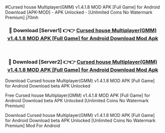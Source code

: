 #Cursed house Multiplayer(GMM) v1.4.1.8 MOD APK [Full Game] for Android Download [APK-MOD] - APK Unlocked - [Unlimited Coins No Watermark Premium] j70mh



<div align="center">

<h3>🔴 Download [Server1] 👉👉 <a href="https://momento.my/?title=Cursed_house_Multiplayer(GMM)_v1.4.1.8_MOD_APK_[Full_Game]_for_Android_Download">Cursed house Multiplayer(GMM) v1.4.1.8 MOD APK [Full Game] for Android Download Mod Apk</a></h3><br>

<h3>🔴 Download [Server2] 👉👉 <a href="https://momento.my/?title=Cursed_house_Multiplayer(GMM)_v1.4.1.8_MOD_APK_[Full_Game]_for_Android_Download">Cursed house Multiplayer(GMM) v1.4.1.8 MOD APK [Full Game] for Android Download Mod Apk</a></h3>
</div>



Download Cursed house Multiplayer(GMM) v1.4.1.8 MOD APK [Full Game] for Android Download beta APK Unlocked

Free Cursed house Multiplayer(GMM) v1.4.1.8 MOD APK [Full Game] for Android Download beta APK Unlocked [Unlimited Coins No Watermark Premium]

Download Cursed house Multiplayer(GMM) v1.4.1.8 MOD APK [Full Game] for Android Download beta APK Unlocked [Unlimited Coins No Watermark Premium] Mod For Android
